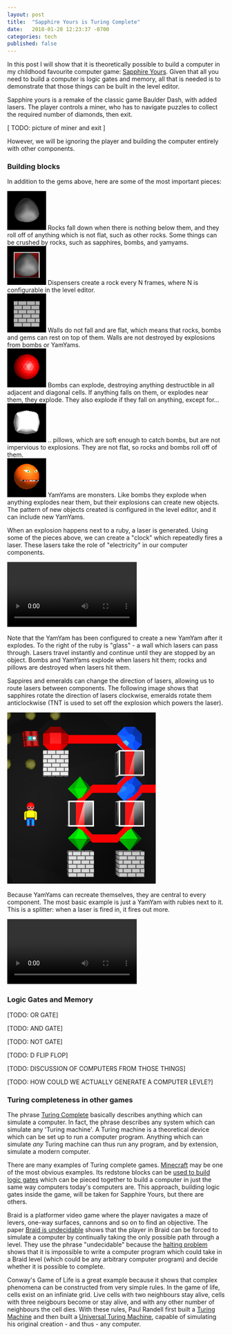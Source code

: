 ```yaml
---
layout: post
title:  "Sapphire Yours is Turing Complete"
date:   2018-01-28 12:23:37 -0700
categories: tech
published: false
---
```


In this post I will show that it is theoretically possible to build a computer in my childhood favourite computer game: [Sapphire Yours](http://members.aon.at/sapphire/). Given that all you need to build a computer is logic gates and memory, all that is needed is to demonstrate that those things can be built in the level editor.

Sapphire yours is a remake of the classic game Baulder Dash, with added lasers. The player controls a miner, who has to navigate puzzles to collect the required number of diamonds, then exit.

[ TODO: picture of miner and exit ]

However, we will be ignoring the player and building the computer entirely with other components.

### Building blocks

In addition to the gems above, here are some of the most important pieces:

<div class="leftimg">
<img src="/images/sapp/rock.png" alt="Rock" />
    <span>
        Rocks fall down when there is nothing below them, and they roll off of anything which is not flat, such as other rocks. Some things can be crushed by rocks, such as sapphires, bombs, and yamyams.
    </span>
</div>

<div class="leftimg">
<img src="/images/sapp/dispenser.png" alt="Dispenser" />
    <span>
        Dispensers create a rock every N frames, where N is configurable in the level editor.
    </span>
</div>

<div class="leftimg">
<img src="/images/sapp/wall.png" alt="Wall" />
    <span>
        Walls do not fall and are flat, which means that rocks, bombs and gems can rest on top of them. Walls are not destroyed by explosions from bombs or YamYams.
    </span>
</div>

<div class="leftimg">
<img src="/images/sapp/bomb.png" alt="Bomb" />
    <span>
        Bombs can explode, destroying anything destructible in all adjacent and diagonal cells. If anything falls on them, or explodes near them, they explode. They also explode if they fall on anything, except for...
    </span>
</div>

<div class="leftimg">
<img src="/images/sapp/pillow.png" alt="Pillow" />
    <span>
        .. pillows, which are soft enough to catch bombs, but are not impervious to explosions. They are not flat, so rocks and bombs roll off of them.
    </span>
</div>

<div class="leftimg">
<img src="/images/sapp/yamyam.png" alt="YamYam" />
    <span>
        YamYams are monsters. Like bombs they explode when anything explodes near them, but their explosions can create new objects. The pattern of new objects created is configured in the level editor, and it can include new YamYams.
    </span>
</div>

When an explosion happens next to a ruby, a laser is generated. Using some of the pieces above, we can create a "clock" which repeatedly fires a laser. These lasers take the role of "electricity" in our computer components.

<video autoplay loop>
  <source src="/images/sapp/clock.mp4" type="video/mp4">
  <img src="/images/sapp/clock.gif" alt="Clock component." />
</video>

Note that the YamYam has been configured to create a new YamYam after it explodes. To the right of the ruby is "glass" - a wall which lasers can pass through. Lasers travel instantly and continue until they are stopped by an object. Bombs and YamYams explode when lasers hit them; rocks and pillows are destroyed when lasers hit them.

Sappires and emeralds can change the direction of lasers, allowing us to route lasers between components. The following image shows that sapphires rotate the direction of lasers clockwise, emeralds rotate them anticlockwise (TNT is used to set off the explosion which powers the laser).

<img src="/images/sapp/emeralds.png" alt="Emeralds and sapphires reflecting a laser" />

Because YamYams can recreate themselves, they are central to every component. The most basic example is just a YamYam with rubies next to it. This is a splitter: when a laser is fired in, it fires out more.

<video autoplay loop>
  <source src="/images/sapp/splitter.mp4" type="video/mp4">
  <img src="/images/sapp/splitter.gif" alt="Splitter." />
</video>


### Logic Gates and Memory

[TODO: OR GATE]

[TODO: AND GATE]

[TODO: NOT GATE]

[TODO: D FLIP FLOP]

[TODO: DISCUSSION OF COMPUTERS FROM THOSE THINGS]

[TODO: HOW COULD WE ACTUALLY GENERATE A COMPUTER LEVLE?]


### Turing completeness in other games

The phrase [Turing Complete](https://en.wikipedia.org/wiki/Turing_completeness) basically describes anything which can simulate a computer. In fact, the phrase describes any system which can simulate any 'Turing machine'. A Turing machine is a theoretical device which can be set up to run a computer program. Anything which can simulate _any_ Turing machine can thus run any program, and by extension, simulate a modern computer.

There are many examples of Turing complete games. [Minecraft](https://minecraft.net/en-us/article/deep-thought) may be one of the most obvious examples. Its redstone blocks can be [used to build logic gates](https://minecraft.gamepedia.com/Tutorials/Basic_logic_gates) which can be pieced together to build a computer in just the same way computers today's computers are. This approach, building logic gates inside the game, will be taken for Sapphire Yours, but there are others.

Braid is a platformer video game where the player navigates a maze of levers, one-way surfaces, cannons and so on to find an objective. The paper [Braid is undecidable](https://arxiv.org/pdf/1412.0784) shows that the player in Braid can be forced to simulate a computer by continually taking the only possible path through a level. They use the phrase "undecidable" because the [halting problem](https://en.wikipedia.org/wiki/Halting_problem) shows that it is impossible to write a computer program which could take in a Braid level (which could be any arbitrary computer program) and decide whether it is possible to complete.

Conway's Game of Life is a great example because it shows that complex phenomena can be constructed from very simple rules. In the game of life, cells exist on an infiniate grid. Live cells with two neighbours stay alive, cells with three neigbours become or stay alive, and with any other number of neighbours the cell dies. With these rules, Paul Randell first built a [Turing Machine](http://rendell-attic.org/gol/tm.htm) and then built a [Universal Turing Machine](http://rendell-attic.org/gol/utm/index.htm), capable of simulating his original creation - and thus - any computer.
